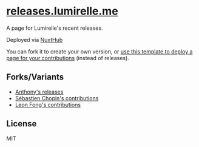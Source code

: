 # [releases.lumirelle.me](https://releases.lumirelle.me)

A page for Lumirelle's recent releases.

Deployed via [NuxtHub](https://hub.nuxt.com)

You can fork it to create your own version, or [use this template to deploy a page for your contributions](https://github.com/atinux/my-pull-requests) (instead of releases).

## Forks/Variants

- [Anthony's releases](https://releases.antfu.me/)
- [Sébastien Chopin's contributions](https://prs.atinux.com/)
- [Leon Fong's contributions](https://pr.leonfong.me/)

## License

MIT

